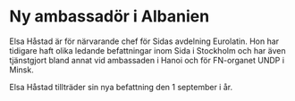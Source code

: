 # Ny ambassadör i Albanien

Elsa Håstad är för närvarande chef för Sidas avdelning Eurolatin. Hon har tidigare haft olika ledande befattningar inom Sida i Stockholm och har även tjänstgjort bland annat vid ambassaden i Hanoi och för FN\-organet UNDP i Minsk.

Elsa Håstad tillträder sin nya befattning den 1 september i år.
